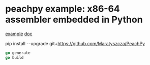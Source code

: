 # peachpy example: x86-64 assembler embedded in Python

[example](https://github.com/Maratyszcza/PeachPy/tree/master/examples/go-generate)
[doc](https://github.com/Maratyszcza/PeachPy)

pip install --upgrade git+https://github.com/Maratyszcza/PeachPy

```Go
go generate
go build
```